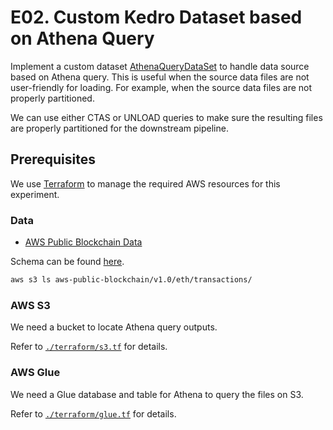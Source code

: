 # E02. Custom Kedro Dataset based on Athena Query

Implement a custom dataset [AthenaQueryDataSet](../src/iris/extras/datasets/athena_dataset.py) to handle data source based on Athena query.
This is useful when the source data files are not user-friendly for loading.
For example, when the source data files are not properly partitioned.

We can use either CTAS or UNLOAD queries to make sure the resulting files are properly partitioned for the downstream pipeline.

## Prerequisites

We use [Terraform](https://www.terraform.io/) to manage the required AWS resources for this experiment.

### Data

- [AWS Public Blockchain Data](https://aws.amazon.com/marketplace/pp/prodview-xv4ehzlgtim5a)

Schema can be found [here](https://github.com/aws-samples/digital-assets-examples/blob/main/analytics/consumer/schema/eth.md).

```bash
aws s3 ls aws-public-blockchain/v1.0/eth/transactions/
```

### AWS S3

We need a bucket to locate Athena query outputs.

Refer to [`./terraform/s3.tf`](../terraform/s3.tf) for details.

### AWS Glue

We need a Glue database and table for Athena to query the files on S3.

Refer to [`./terraform/glue.tf`](../terraform/glue.tf) for details.
